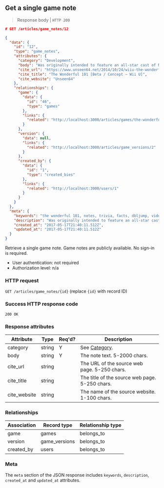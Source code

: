 ## <a name="game_notes_show"></a>Get a single game note

> Response body | `HTTP 200`

```JSON
# GET /articles/game_notes/12

{
  "data": {
    "id": "12",
    "type": "game_notes",
    "attributes": {
      "category": "Development",
      "body": "Was originally intended to feature an all-star cast of Nintendo characters.",
      "cite_url": "https://www.unseen64.net/2014/10/24/wiiu-the-wonderful-101-beta-development",
      "cite_title": "The Wonderful 101 [Beta / Concept – Wii U]",
      "cite_website": "Unseen64"
    },
    "relationships": {
      "game": {
        "data": {
          "id": "46",
          "type": "games"
        },
        "links": {
          "related": "http://localhost:3000/articles/games/the-wonderful-101"
        }
      },
      "version": {
        "data": null,
        "links": {
          "related": "http://localhost:3000/articles/game_versions/2"
        }
      },
      "created_by": {
        "data": {
          "id": "1",
          "type": "created_bies"
        },
        "links": {
          "related": "http://localhost:3000/users/1"
        }
      }
    }
  },
  "meta": {
    "keywords": "the wonderful 101, notes, trivia, facts, dbljump, video games, pc games, gaming",
    "description": "Was originally intended to feature an all-star cast of Nintendo characters.",
    "created_at": "2017-05-17T21:40:11.512Z",
    "updated_at": "2017-05-17T21:40:11.512Z"
  }
}
```

Retrieve a single game note. Game notes are publicly available. No sign-in is required.

* User authentication: not required
* Authorization level: n/a

### HTTP request

`GET /articles/game_notes/{id}` (replace `{id}` with record ID)

### Success HTTP response code

`200 OK`

### <a name="game_notes_response_attrs"></a>Response attributes

Attribute | Type | Req'd? | Description
--------- | ---- | ------ | -----------
category | string | Y | See [Category](#game_notes_cat).
body | string | Y | The note text. 5-2000 chars.
cite_url | string |  | The URL of the source web page. 5-250 chars.
cite_title | string | | The title of the source web page. 5-250 chars.
cite_website | string | | The name of the source website. 1-100 chars.

### Relationships

Association | Record type | Relationship type
------------ | ---------- | -----------------
game | games | belongs_to
version | game_versions | belongs_to
created_by | users | belongs_to

### Meta

The `meta` section of the JSON response includes `keywords`, `description`, `created_at` and `updated_at` attributes.
